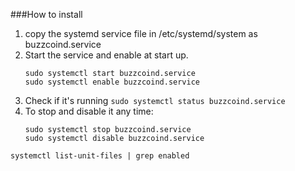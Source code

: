 ###How to install
1. copy the systemd service file in /etc/systemd/system as buzzcoind.service
2. Start the service and enable at start up.
	```
	sudo systemctl start buzzcoind.service
	sudo systemctl enable buzzcoind.service
	```
3. Check if it's running
	`sudo systemctl status buzzcoind.service`
4. To stop and disable it any time:
	```
	sudo systemctl stop buzzcoind.service
	sudo systemctl disable buzzcoind.service
	```	
	

`systemctl list-unit-files | grep enabled`
